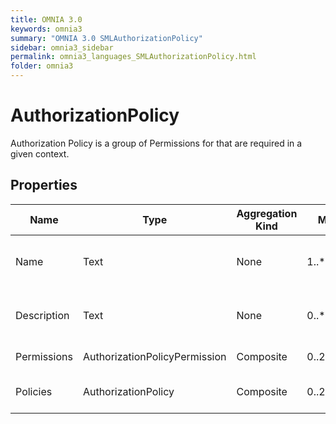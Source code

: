 ```yaml
---
title: OMNIA 3.0
keywords: omnia3
summary: "OMNIA 3.0 SMLAuthorizationPolicy"
sidebar: omnia3_sidebar
permalink: omnia3_languages_SMLAuthorizationPolicy.html
folder: omnia3
---
```


# AuthorizationPolicy
Authorization Policy is a group of Permissions for that are required in a given context.
## Properties

| Name | Type | Aggregation Kind | Multiplicity | Description |
| --------- | --------- | --------- | --------- | --------- |
| Name | Text | None | 1..* | The name of the policy (unique identifier). |
| Description | Text | None | 0..* | The textual explanation of the policy purpose. |
| Permissions | AuthorizationPolicyPermission | Composite | 0..2147483647 | List of permissions. |
| Policies | AuthorizationPolicy | Composite | 0..2147483647 | Child authorization policies. |

